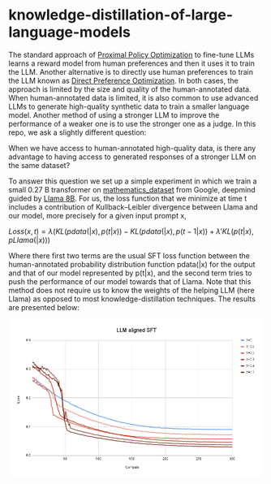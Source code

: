 # knowledge-distillation-of-large-language-models

The standard approach of  [Proximal Policy Optimization](https://arxiv.org/pdf/1707.06347) to fine-tune LLMs learns a reward model from human preferences and then it uses it to train the LLM. Another alternative is to directly use human preferences to train the LLM known as [Direct Preference Optimization](https://arxiv.org/pdf/2305.18290). In both cases, the approach is limited by the size and quality of the human-annotated data. When human-annotated data is limited, it is also common to use advanced LLMs to generate high-quality synthetic data to train a smaller language model. Another method of using a stronger LLM to improve the performance of a weaker one is to use the stronger one as a judge. In this repo, we ask a slightly different question:

When we have access to human-annotated high-quality data, is there any advantage to having access to generated responses of a stronger LLM on the same dataset?

To answer this question we set up a simple experiment in which we train a small 0.27 B transformer on [mathematics_dataset](https://arxiv.org/pdf/1904.01557) from Google, deepmind guided by [Llama 8B](https://ai.meta.com/blog/meta-llama-3/). For us, the loss function that we minimize at time t includes a contribution of Kullback–Leibler divergence between Llama and our model, more precisely for a given input prompt x,

$Loss(x,t) = \lambda( KL(pdata(|x), p(t|x))-KL(pdata(|x), p(t-1|x))+\lambda' KL(p(t|x),pLlama(|x)))$

Where there first two terms are the usual SFT loss function between the human-annotated probability distribution function pdata(|x) for the output and that of our model represented by p(t|x), and the second term tries to push the performance of our model towards that of Llama. Note that this method does not require us to know the weights of the helping LLM (here Llama) as opposed to most knowledge-distillation techniques. The results are presented below:

<center>
<img alt="fig1" width="800px" src="LLM aligned SFT.png">
</center>

